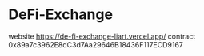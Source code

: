 # DeFi-Exchange
website https://de-fi-exchange-liart.vercel.app/
contract 0x89a7c3962E8dC3d7Aa29646B18436F117ECD9167
